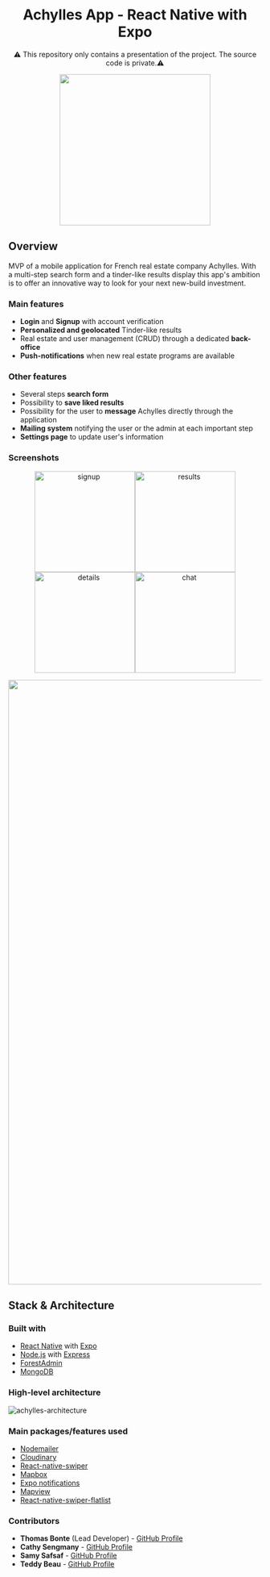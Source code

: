<h1 align="center">
	Achylles App - React Native with Expo
</h1>
<p align="center">⚠️ This repository only contains a presentation of the project. The source code is private.⚠️ </p>

<p align="center">
	<img src="https://github.com/Thmsbonte/Achylles/blob/main/preview/achylle-gify.gif" width="300">
</p>

## Overview

MVP of a mobile application for French real estate company Achylles. With a multi-step search form and a tinder-like results display this app's ambition is to offer an innovative way to look for your next new-build investment.

### Main features
- **Login** and **Signup** with account verification
- **Personalized and geolocated** Tinder-like results
- Real estate and user management (CRUD) through a dedicated **back-office**
- **Push-notifications** when new real estate programs are available

### Other features
- Several steps **search form**
- Possibility to **save liked results**
- Possibility for the user to **message** Achylles directly through the application
- **Mailing system** notifying the user or the admin at each important step
- **Settings page** to update user's information

### Screenshots

<p align="center">
	<img width="200" alt="signup" src="https://user-images.githubusercontent.com/5527656/113010936-8d24c680-9179-11eb-9bb6-76286445d13f.png"><img width="200" alt="results" src="https://user-images.githubusercontent.com/5527656/113010704-58187400-9179-11eb-8feb-18c36d9d5020.png"><img width="200" alt="details" src="https://user-images.githubusercontent.com/5527656/113010856-767e6f80-9179-11eb-8d2a-8cef7338721a.png"><img width="200" alt="chat" src="https://user-images.githubusercontent.com/5527656/113010954-92821100-9179-11eb-912f-1f6f6c5dfa29.png">
</p>

<p align="center">
<img width="1200" alt="achylles-backoffice" src="https://user-images.githubusercontent.com/5527656/113022211-a8e19a00-9184-11eb-8dff-690af5af427a.png">
	</p>

## Stack & Architecture

### Built with

- [React Native](https://reactnative.dev/) with [Expo](https://expo.io/)
- [Node.js](https://nodejs.org/en/) with [Express](https://expressjs.com/fr/)
- [ForestAdmin](https://www.forestadmin.com/)
- [MongoDB](https://www.mongodb.com/)

### High-level architecture
![achylles-architecture](https://user-images.githubusercontent.com/5527656/113020715-26a4a600-9183-11eb-91f9-48d68e4569a7.png)

### Main packages/features used

- [Nodemailer](https://nodemailer.com/)
- [Cloudinary](https://cloudinary.com/)
- [React-native-swiper](https://github.com/leecade/react-native-swiper)
- [Mapbox](https://www.mapbox.com/)
- [Expo notifications](https://docs.expo.io/push-notifications/overview/)
- [Mapview](https://github.com/react-native-maps/react-native-maps)
- [React-native-swiper-flatlist](https://www.npmjs.com/package/react-native-swiper-flatlist)

### Contributors

- **Thomas Bonte** (Lead Developer) - [GitHub Profile](https://github.com/Thmsbonte)
- **Cathy Sengmany** - [GitHub Profile](https://github.com/csengmany)
- **Samy Safsaf** - [GitHub Profile](https://github.com/SamySafsaf)
- **Teddy Beau** - [GitHub Profile](https://github.com/teddy-beau)

<!-- See also the list of [contributors](https://github.com/your/project/contributors) who participated in this project. -->
